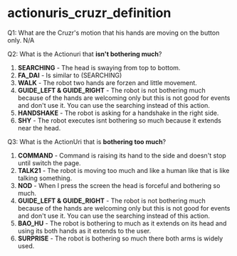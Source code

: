 # actionuris_cruzr_definition

Q1: What are the Cruzr's motion that his hands are moving on the button only.
N/A

Q2: What is the Actionuri that **isn't bothering much**?
1. **SEARCHING** - The head is swaying from top to bottom.
2. **FA_DAI** - Is similar to (SEARCHING)
3. **WALK** - The robot two hands are forzen and little movement.
4. **GUIDE_LEFT & GUIDE_RIGHT** - The robot is not bothering much because of the hands are welcoming only but this is not good for events and don't use it. You can use the searching instead of this action.
5. **HANDSHAKE** - The robot is asking for a handshake in the right side.
6. **SHY** - The robot executes isnt bothering so much because it extends near the head.

Q3: What is the ActionUri that is **bothering too much**?
1. **COMMAND** - Command is raising its hand to the side and doesn't stop until switch the page.
2. **TALK21** - The robot is moving too much and like a human like that is like talking something.
3. **NOD** - When I press the screen the head is forceful and bothering so much.
4. **GUIDE_LEFT & GUIDE_RIGHT** - The robot is not bothering much because of the hands are welcoming only but this is not good for events and don't use it. You can use the searching instead of this action.
5. **BAO_HU** - The robot is bothering to much as it extends on its head and using its both hands as it extends to the user.
6. **SURPRISE** - The robot is bothering so much there both arms is widely used.


